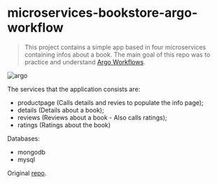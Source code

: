 # microservices-bookstore-argo-workflow 

>  This project contains a simple app based in four microservices containing infos about a book. The main goal of this repo was to practice and understand [Argo Workflows](https://argoproj.github.io/workflows/). 

![argo](./github/assets/img/argo-logo.png)

The services that the application consists are:

- productpage (Calls details and revies to populate the info page);
- details (Details about a book);
- reviews (Reviews about a book - Also calls ratings);
- ratings (Ratings about the book)

Databases:
- mongodb
- mysql

Original [repo](https://github.com/hashlab/hiring/tree/master/challenges/pt-br/infra-dev-challenge).


